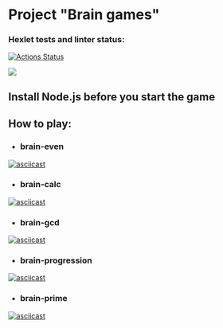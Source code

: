 # Project "Brain games"
### Hexlet tests and linter status:

[![Actions Status](https://github.com/GlebMan92/frontend-project-44/workflows/hexlet-check/badge.svg)](https://github.com/GlebMan92/frontend-project-44/actions)

<a href="https://codeclimate.com/github/GlebMan92/frontend-project-44/maintainability"><img src="https://api.codeclimate.com/v1/badges/9929ab183eb332e46783/maintainability" /></a>
## Install Node.js before you start the game
## How to play:
* ### brain-even		
[![asciicast](https://asciinema.org/a/kLFm9fHDG8l3g0pBKctQhr88X.svg)](https://asciinema.org/a/kLFm9fHDG8l3g0pBKctQhr88X)
* ### brain-calc
[![asciicast](https://asciinema.org/a/YAQqxEuwGlV4tEG6YcNSDBRmb.svg)](https://asciinema.org/a/YAQqxEuwGlV4tEG6YcNSDBRmb)
* ### brain-gcd
[![asciicast](https://asciinema.org/a/uxEEchZbrG1GNjpILRb4dg41Z.svg)](https://asciinema.org/a/uxEEchZbrG1GNjpILRb4dg41Z)
* ### brain-progression
[![asciicast](https://asciinema.org/a/hcLAaAyIcL8INR2PyXbk2j3I7.svg)](https://asciinema.org/a/hcLAaAyIcL8INR2PyXbk2j3I7)
* ### brain-prime
[![asciicast](https://asciinema.org/a/NfJ7NbD9BrwCfdhOshmvknX8W.svg)](https://asciinema.org/a/NfJ7NbD9BrwCfdhOshmvknX8W)
